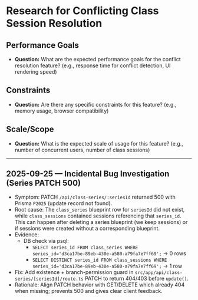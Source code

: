# Research for Conflicting Class Session Resolution

## Performance Goals

- **Question:** What are the expected performance goals for the conflict resolution feature? (e.g., response time for conflict detection, UI rendering speed)

## Constraints

- **Question:** Are there any specific constraints for this feature? (e.g., memory usage, browser compatibility)

## Scale/Scope

- **Question:** What is the expected scale of usage for this feature? (e.g., number of concurrent users, number of class sessions)

---

## 2025-09-25 — Incidental Bug Investigation (Series PATCH 500)

- Symptom: PATCH `/api/class-series/:seriesId` returned 500 with Prisma `P2025` (update record not found).
- Root cause: The `class_series` blueprint row for `seriesId` did not exist, while `class_sessions` contained sessions referencing that `series_id`. This can happen after deleting a series blueprint (we keep sessions) or if sessions were created without a corresponding blueprint.
- Evidence:
  - DB check via psql:
    - `SELECT series_id FROM class_series WHERE series_id='d3ca17be-89eb-430e-a580-a79fa7e7ff69';` → 0 rows
    - `SELECT DISTINCT series_id FROM class_sessions WHERE series_id='d3ca17be-89eb-430e-a580-a79fa7e7ff69';` → 1 row
- Fix: Add existence + branch-permission guard in `src/app/api/class-series/[seriesId]/route.ts` PATCH to return 404/403 before `update()`.
- Rationale: Align PATCH behavior with GET/DELETE which already 404 when missing; prevents 500 and gives clear client feedback.
